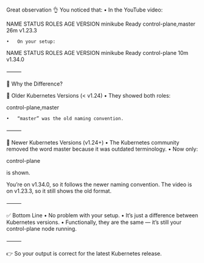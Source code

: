 Great observation 👌 You noticed that:
	•	In the YouTube video:

NAME       STATUS   ROLES                AGE   VERSION
minikube   Ready    control-plane,master  26m   v1.23.3


	•	On your setup:

NAME       STATUS   ROLES           AGE   VERSION
minikube   Ready    control-plane   10m   v1.34.0



⸻

📝 Why the Difference?

🔹 Older Kubernetes Versions (< v1.24)
	•	They showed both roles:

control-plane,master


	•	“master” was the old naming convention.

⸻

🔹 Newer Kubernetes Versions (v1.24+)
	•	The Kubernetes community removed the word master because it was outdated terminology.
	•	Now only:

control-plane

is shown.

You’re on v1.34.0, so it follows the newer naming convention.
The video is on v1.23.3, so it still shows the old format.

⸻

✅ Bottom Line
	•	No problem with your setup.
	•	It’s just a difference between Kubernetes versions.
	•	Functionally, they are the same — it’s still your control-plane node running.

⸻

👉 So your output is correct for the latest Kubernetes release.

